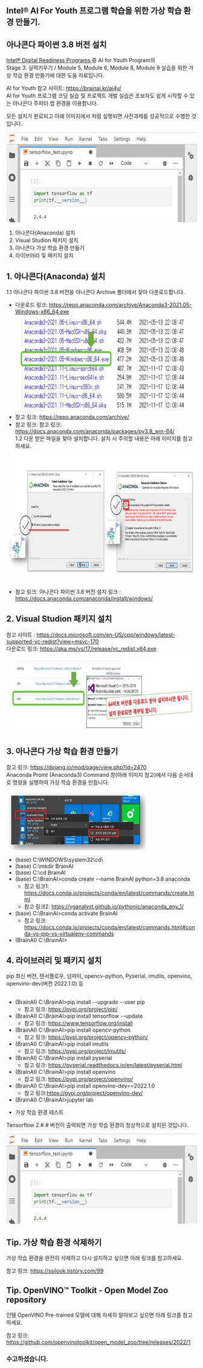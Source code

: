 ## Intel® AI For Youth 프로그램 학습을 위한 가상 학습 환경 만들기.
  ## 아나콘다 파이썬 3.8 버전 설치
      
<a href="https://www.intel.com/content/www/us/en/corporate/artificial-intelligence/digital-readiness-home.html" target=_blank> Intel® Digital Readiness Programs </a>  중 AI for Youth Program의 <br>
  Stage 3. 실력키우기 / Module 5, Module 6, Module 8, Module 9 실습을 위한 가상 학습 환경 만들기에 대한 도움 자료입니다. 
  
  AI for Youth 참고 사이트: https://brainai.kr/ai4y/ <br>
  AI for Youth 프로그램 코딩 실습 및 프로젝트 개발 실습은 초보자도 쉽게 시작할 수 있는 아나콘다 주피터 랩 환경을 이용합니다.<br>
  
  모든 설치가 완료되고 아래 이미지에서 처럼 실행되면 사전과제를 성공적으로 수행한 것입니다. 
  
<img src="https://github.com/BrainAI-Lab/venv/blob/main/Anaconda-venv-07.JPG" style="width:589px;height:238px;"><br>

  1. 아나콘다(Anaconda) 설치
  2. Visual Studion 패키지 설치
  3. 아나콘다 가상 학습 환경 만들기
  4. 라이브러리 및 패키지 설치

## 1. 아나콘다(Anaconda) 설치

 1.1 아나콘다 파이썬 3.8 버전을 아나콘다 Archive 폴더에서 찾아 다운로드합니다.<br>
 
   - 다운로드 링크: https://repo.anaconda.com/archive/Anaconda3-2021.05-Windows-x86_64.exe <br>
 <a href="https://repo.anaconda.com/archive/" target="_blank"> <img src="https://github.com/BrainAI-Lab/venv/blob/main/Anaconda-venv-02.JPG" style="width:669px;height:257px;"> </a>
   - 참고 링크: https://repo.anaconda.com/archive/<br>
   - 참고 링크: 참고 링크: https://docs.anaconda.com/anaconda/packages/py3.8_win-64/ <br>
 1.2 다운 받은 파일을 찾아 설치합니다. 설치 시 주의할 내용은 아래 이미지를 참고하세요.
 
  <img src="https://github.com/BrainAI-Lab/venv/blob/main/Anaconda-venv-03.JPG" style="width:849px;height:335px;">

  * 참고 링크: 아나콘다 파이썬 3.8 버전 설치 링크 : https://docs.anaconda.com/anaconda/install/windows/
 
## 2. Visual Studion 패키지 설치
 참고 사이트 : https://docs.microsoft.com/en-US/cpp/windows/latest-supported-vc-redist?view=msvc-170 <br>
 다운로드 링크: https://aka.ms/vs/17/release/vc_redist.x64.exe
 
  <img src="https://github.com/BrainAI-Lab/venv/blob/main/Anaconda-venv-04.JPG" style="width:760px;height:200px;">

## 3. 아나콘다 가상 학습 환경 만들기
참고 링크: https://dojang.io/mod/page/view.php?id=2470 <br>
Anaconda Promt (Anaconda3) Command 창(아래 이미지 참고)에서 다음 순서대로 명령을 실행하여 가상 학습 환경을 만듭니다.
 
 <img src="https://github.com/BrainAI-Lab/venv/blob/main/Anaconda-venv-05.JPG" style="width:369px;height:156px;">
 
 - (base) C:\WINDOWS\system32\cd\
 - (base) C:\mkdir BrainAI
 - (base) C:\cd BrainAI
 - (base) C:\BrainAI>conda create --name BrainAI python=3.8 anaconda
    * 참고 링크1: https://docs.conda.io/projects/conda/en/latest/commands/create.html
    * 참고 링크2: https://yganalyst.github.io/pythonic/anaconda_env_1/ 
 - (base) C:\BrainAI>conda activate BrainAI
    * 참고 링크: https://docs.conda.io/projects/conda/en/latest/commands.html#conda-vs-pip-vs-virtualenv-commands
 - (BrainAI) C:\BrainAI>

## 4. 라이브러리 및 패키지 설치
  pip 최신 버전, 텐서플로우, 넘파이, opencv-python, Pyserial, imutils, openvino, openvino-dev(버전 2022.1.0) 등
  <br><br>
 
 - (BrainAI) C:\BrainAI>pip install --upgrade --user pip
    * 참고 링크: https://pypi.org/project/pip/
 - (BrainAI) C:\BrainAI>pip install tensorflow --update
    * 참고 링크: https://www.tensorflow.org/install
 - (BrainAI) C:\BrainAI>pip install opencv-python
    * 참고 링크: https://pypi.org/project/opencv-python/
 - (BrainAI) C:\BrainAI>pip install imutils
    * 참고 링크: https://pypi.org/project/imutils/
 - (BrainAI) C:\BrainAI>pip install pyserial
    * 참고 링크: https://pyserial.readthedocs.io/en/latest/pyserial.html
 - (BrainAI) C:\BrainAI>pip install openvino
    * 참고 링크: https://pypi.org/project/openvino/
 - (BrainAI) C:\BrainAI>pip install openvino-dev==2022.1.0
    * 참고 링크:https://pypi.org/project/openvino-dev/
 - (BrainAI) C:\BrainAI>jupyter lab

  * 가상 학습 환경 테스트

  Tensorflow 2.#.# 버전이 출력되면 가상 학습 환경이 정상적으로 설치된 것입니다.

<img src="https://github.com/BrainAI-Lab/venv/blob/main/Anaconda-venv-07.JPG" style="width:589px;height:238px;;">

## Tip. 가상 학습 환경 삭제하기

  가상 학습 환경을 완전히 삭제하고 다시 설치하고 싶으면 아래 링크를 참고하세요. 

  참고 링크: https://ssilook.tistory.com/99

## Tip. OpenVINO™ Toolkit - Open Model Zoo repository

  인텔 OpenVINO Pre-trained 모델에 대해 자세히 알아보고 싶으면 아래 링크를 참고하세요. 

  참고 링크: https://github.com/openvinotoolkit/open_model_zoo/tree/releases/2022/1

### 수고하셨습니다. 

